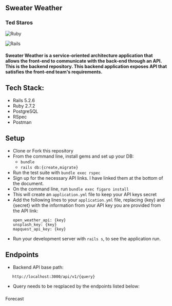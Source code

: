# 
Sweater Weather
----------------------------------------
### Ted Staros

![Ruby](https://img.shields.io/badge/Ruby-v2.7.2-red)

![Rails](https://img.shields.io/badge/Rails-v5.2.6-red)

#### Sweater Weather is a service-oriented architecture application that allows the front-end to communicate with the back-end through an API. This is the backend repository. This backend application exposes API that satisfies the front-end team's requirements.

## 
Tech Stack:
----------------------------------------
- Rails 5.2.6
- Ruby 2.7.2
- PostgreSQL
- RSpec
- Postman

##
Setup
----------------------------------------
* Clone or Fork this repository
* From the command line, install gems and set up your DB:
    * `bundle`
    * `rails db:{create,migrate}`
* Run the test suite with `bundle exec rspec`
* Sign up for the necessary API links. I have linked them at the bottom of the document.
* On the command line, run `bundle exec figaro install`
* This will create an `application.yml` file to keep your API keys secret
* Add the following lines to your `application.yml` file, replacing {key} and {secret} with the information from your API key you are provided from the API link:
   ```
   open_weather_api: {key}
   unsplash_key: {key}
   mapquest_api_key: {key}
   ```
* Run your development server with `rails s`, to see the application run.
##
Endpoints
----------------------------------------

* Backend API base path:
```
   http://localhost:3000/api/v1/{query}
```
* Query needs to be reqplaced by the endpoints listed below:
###
Forecast
